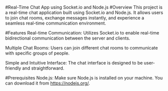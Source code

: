 #Real-Time Chat App using Socket.io and Node.js
#Overview
This project is a real-time chat application built using Socket.io and Node.js. It allows users to join chat rooms, exchange messages instantly, and experience a seamless real-time communication environment.

#Features
Real-time Communication: Utilizes Socket.io to enable real-time bidirectional communication between the server and clients.

Multiple Chat Rooms: Users can join different chat rooms to communicate with specific groups of people.

Simple and Intuitive Interface: The chat interface is designed to be user-friendly and straightforward.

#Prerequisites
Node.js: Make sure Node.js is installed on your machine. You can download it from https://nodejs.org/.
